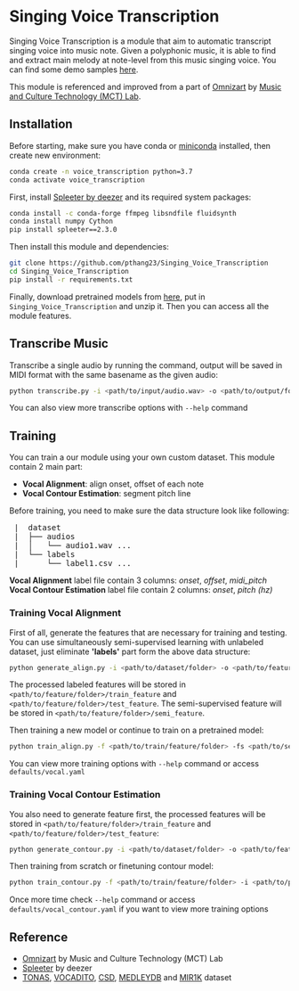 # Singing Voice Transcription
Singing Voice Transcription is a module that aim to automatic transcript singing voice into music note. Given a polyphonic music, it is able to find and extract main melody at note-level from this music singing voice. You can find some demo samples [here](https://drive.google.com/drive/folders/1o-FqYGEZao_5H8FRuiHVoU4RqJQnFOBo?usp=sharing).

This module is referenced and improved from a part of [Omnizart](https://github.com/Music-and-Culture-Technology-Lab/omnizart) by [Music and Culture Technology (MCT) Lab](https://github.com/Music-and-Culture-Technology-Lab).

## Installation
Before starting, make sure you have conda or [miniconda](https://docs.conda.io/en/latest/miniconda.html) installed, then create new environment:
```bash
conda create -n voice_transcription python=3.7
conda activate voice_transcription
```
First, install [Spleeter by deezer](https://github.com/deezer/spleeter) and its required system packages:
```bash
conda install -c conda-forge ffmpeg libsndfile fluidsynth
conda install numpy Cython
pip install spleeter==2.3.0
```
Then install this module and dependencies:
```bash
git clone https://github.com/pthang23/Singing_Voice_Transcription
cd Singing_Voice_Transcription
pip install -r requirements.txt
```
Finally, download pretrained models from [here](https://drive.google.com/file/d/1y3M_rutkUW5xvp88z8eoFyzRbKwRhfa3/view?usp=sharing), put in `Singing_Voice_Transcription` and unzip it. Then you can access all the module features.

## Transcribe Music
Transcribe a single audio by running the command, output will be saved in MIDI format with the same basename as the given audio:
```bash
python transcribe.py -i <path/to/input/audio.wav> -o <path/to/output/folder>
```
You can also view more transcribe options with `--help` command

## Training
You can train a our module using your own custom dataset. This module contain 2 main part:
- **Vocal Alignment**: align onset, offset of each note
- **Vocal Contour Estimation**: segment pitch line

Before training, you need to make sure the data structure look like following:
<pre>
 |  dataset
 |  ├── audios
 |  │   └── audio1.wav ...
 |  └── labels
 |      └── label1.csv ...
</pre>
**Vocal Alignment** label file contain 3 columns: <i>onset</i>, <i>offset</i>, <i>midi_pitch</i><br>
**Vocal Contour Estimation** label file contain 2 columns: <i>onset</i>, <i>pitch (hz)</i>

### Training Vocal Alignment
First of all, generate the features that are necessary for training and testing. You can use simultaneously semi-supervised learning with unlabeled dataset, just eliminate **'labels'** part form the above data structure:
```bash
python generate_align.py -i <path/to/dataset/folder> -o <path/to/feature/folder>
```
The processed labeled features will be stored in `<path/to/feature/folder>/train_feature` and `<path/to/feature/folder>/test_feature`. The semi-supervised feature will be stored in `<path/to/feature/folder>/semi_feature`.

Then training a new model or continue to train on a pretrained model:
```bash
python train_align.py -f <path/to/train/feature/folder> -fs <path/to/semi/feature/folder> -i <path/to/pretrained/model>
```
You can view more training options with `--help` command or access `defaults/vocal.yaml`

### Training Vocal Contour Estimation
You also need to generate feature first, the processed features will be stored in `<path/to/feature/folder>/train_feature` and `<path/to/feature/folder>/test_feature`:
```bash
python generate_contour.py -i <path/to/dataset/folder> -o <path/to/feature/folder>
```
Then training from scratch or finetuning contour model:
```bash
python train_contour.py -f <path/to/train/feature/folder> -i <path/to/pretrained/model>
```
Once more time check `--help` command or access `defaults/vocal_contour.yaml` if you want to view more training options

## Reference
- [Omnizart](https://github.com/Music-and-Culture-Technology-Lab/omnizart) by Music and Culture Technology (MCT) Lab<br>
- [Spleeter](https://github.com/deezer/spleeter) by deezer<br>
- [TONAS](https://zenodo.org/record/1290722#.Y6q2RadBxH4), [VOCADITO](https://zenodo.org/record/5578807#.Y6q2hKdBxH4), [CSD](https://zenodo.org/record/4785016#.Y6q22adBxH4), [MEDLEYDB](https://medleydb.weebly.com/) and [MIR1K](https://sites.google.com/site/unvoicedsoundseparation/mir-1k) dataset
